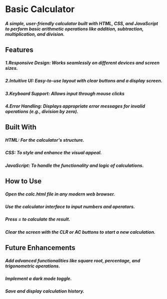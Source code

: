 # Basic Calculator
##### A simple, user-friendly calculator built with HTML, CSS, and JavaScript to perform basic arithmetic operations like addition, subtraction, multiplication, and division.

## Features
##### 1.Responsive Design: Works seamlessly on different devices and screen sizes.
##### 2.Intuitive UI: Easy-to-use layout with clear buttons and a display screen.
##### 3.Keyboard Support: Allows input through mouse clicks 
##### 4.Error Handling: Displays appropriate error messages for invalid operations (e.g., division by zero).

## Built With
##### HTML: For the calculator's structure.
##### CSS: To style and enhance the visual appeal.
##### JavaScript: To handle the functionality and logic of calculations.

## How to Use
##### Open the calc.html file in any modern web browser.
##### Use the calculator interface to input numbers and operators.
##### Press = to calculate the result.
##### Clear the screen with the CLR or AC buttons to start a new calculation.

## Future Enhancements
##### Add advanced functionalities like square root, percentage, and trigonometric operations.
##### Implement a dark mode toggle.
##### Save and display calculation history.

